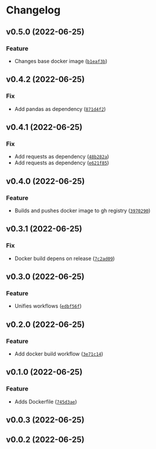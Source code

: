 # Changelog

<!--next-version-placeholder-->

## v0.5.0 (2022-06-25)
### Feature
* Changes base docker image ([`b1eaf3b`](https://github.com/davividal/utrello/commit/b1eaf3b702d565c19c53fe91ffc32ee44470df08))

## v0.4.2 (2022-06-25)
### Fix
* Add pandas as dependency ([`871d4f2`](https://github.com/davividal/utrello/commit/871d4f28486c1692802364878483af9665529a62))

## v0.4.1 (2022-06-25)
### Fix
* Add requests as dependency ([`48b282a`](https://github.com/davividal/utrello/commit/48b282a503b8bacf4a5650832efcf1a7fa3438ca))
* Add requests as dependency ([`e621f85`](https://github.com/davividal/utrello/commit/e621f859eee96f1a2655faf80e7a03b87dbf1bd5))

## v0.4.0 (2022-06-25)
### Feature
* Builds and pushes docker image to gh registry ([`3970290`](https://github.com/davividal/utrello/commit/3970290665c4a7cde9984d37251c433fc774e3e2))

## v0.3.1 (2022-06-25)
### Fix
* Docker build depens on release ([`7c2ad09`](https://github.com/davividal/utrello/commit/7c2ad09e7bb7088169f78d16004d64ba26ea64af))

## v0.3.0 (2022-06-25)
### Feature
* Unifies workflows ([`edbf56f`](https://github.com/davividal/utrello/commit/edbf56fdc20e14071cd17c4a5f758d4c2551f5cc))

## v0.2.0 (2022-06-25)
### Feature
* Add docker build workflow ([`3e71c14`](https://github.com/davividal/utrello/commit/3e71c14cb33eb0f4484207862b0756dd33915a29))

## v0.1.0 (2022-06-25)
### Feature
* Adds Dockerfile ([`745d3ae`](https://github.com/davividal/utrello/commit/745d3aec95b585308ea30da435226e173c1be93e))

## v0.0.3 (2022-06-25)


## v0.0.2 (2022-06-25)

